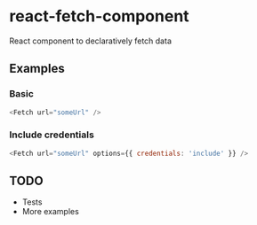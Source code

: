 # react-fetch-component

React component to declaratively fetch data

## Examples
### Basic
```js
<Fetch url="someUrl" />
``` 

### Include credentials
```js
<Fetch url="someUrl" options={{ credentials: 'include' }} />
```

## TODO
- Tests
- More examples